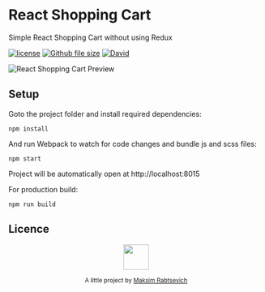 # React Shopping Cart

Simple React Shopping Cart without using Redux

[![license](https://img.shields.io/github/license/mashape/apistatus.svg)](https://github.com/maksim208/react-shopping-cart/blob/master/LICENSE) [![Github file size](https://img.shields.io/github/size/webcaetano/craft/build/phaser-craft.min.js.svg)](https://github.com/maksim208/react-shopping-cart) [![David](https://img.shields.io/david/expressjs/express.svg)](https://github.com/maksimgold208/react-shopping-cart)

![React Shopping Cart Preview](https://res.cloudinary.com/sivadass/image/upload/v1494752103/gifs/react-shopping-cart.gif)

## Setup

Goto the project folder and install required dependencies:

```
npm install
```

And run Webpack to watch for code changes and bundle js and scss files:

```
npm start
```

Project will be automatically open at http://localhost:8015

For production build:

```
npm run build
```

## Licence

<p align="center"><img src="https://avatars0.githubusercontent.com/u/47046948?s=400&u=36182c0337c7199921a6d149eaf33bb77c12a1a9&v=4" width="50" height="50"/></p>
<p align="center">
<sub>A little project by <a href="https://github.com/maksim208">Maksim Rabtsevich</a></sub>
</p>
